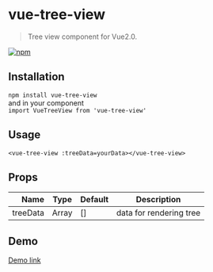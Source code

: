 # vue-tree-view

> Tree view component for Vue2.0.  

[![npm](https://img.shields.io/npm/dm/localeval.svg)](https://www.npmjs.com/package/vue-tree-view)

## Installation
`npm install vue-tree-view`  
and in your component  
`import VueTreeView from 'vue-tree-view'`  

## Usage  
`<vue-tree-view :treeData=yourData></vue-tree-view>`

## Props  
| Name | Type | Default | Description |
| ---: | --- | --- | --- |
| treeData | Array | [] | data for rendering tree |

## Demo  
[Demo link](http://tobe.engineer/tree-view-component-for-vue20.html)
